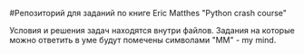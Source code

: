 #Репозиторий для заданий по книге Eric Matthes "Python crash course"

Условия и решения задач находятся внутри файлов. Задания на которые можно ответить в уме будут помечены символами "MM" - my mind.
